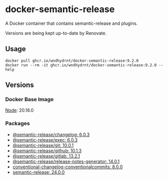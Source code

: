 # docker-semantic-release

A Docker container that contains semantic-release and plugins.

Versions are being kept up-to-date by Renovate.

## Usage

```shell
docker pull ghcr.io/wndhydrnt/docker-semantic-release:9.2.0
docker run --rm -it ghcr.io/wndhydrnt/docker-semantic-release:9.2.0 --help
```

## Versions

### Docker Base Image

[Node](https://hub.docker.com/_/node): 20.16.0

### Packages

- [@semantic-release/changelog: 6.0.3](https://www.npmjs.com/package/@semantic-release/changelog/v/6.0.3)
- [@semantic-release/exec: 6.0.3](https://www.npmjs.com/package/@semantic-release/exec/v/6.0.3)
- [@semantic-release/git: 10.0.1](https://www.npmjs.com/package/@semantic-release/git/v/10.0.1)
- [@semantic-release/github: 10.1.3](https://www.npmjs.com/package/@semantic-release/github/v/10.1.3)
- [@semantic-release/gitlab: 13.2.1](https://www.npmjs.com/package/@semantic-release/gitlab/v/13.2.1)
- [@semantic-release/release-notes-generator: 14.0.1](https://www.npmjs.com/package/@semantic-release/release-notes-generator/v/14.0.1)
- [conventional-changelog-conventionalcommits: 8.0.0](https://www.npmjs.com/package/conventional-changelog-conventionalcommits/v/8.0.0)
- [semantic-release: 24.0.0](https://www.npmjs.com/package/semantic-release/v/24.0.0)
